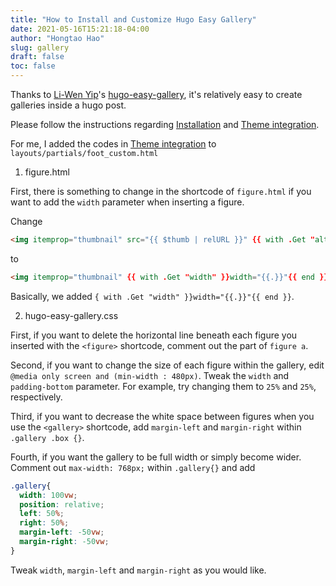 ```yaml
---
title: "How to Install and Customize Hugo Easy Gallery"
date: 2021-05-16T15:21:18-04:00
author: "Hongtao Hao"
slug: gallery
draft: false
toc: false
---
```


Thanks to [Li-Wen Yip](https://github.com/liwenyip)'s [hugo-easy-gallery](https://github.com/liwenyip/hugo-easy-gallery/), it's relatively easy to create galleries inside a hugo post. 

Please follow the instructions regarding [Installation](https://github.com/liwenyip/hugo-easy-gallery/#installation) and [Theme integration](https://github.com/liwenyip/hugo-easy-gallery/#theme-integration).

For me, I added the codes in [Theme integration](https://github.com/liwenyip/hugo-easy-gallery/#theme-integration) to `layouts/partials/foot_custom.html`

1. figure.html

First, there is something to change in the shortcode of `figure.html` if you want to add the `width` parameter when inserting a figure. 

Change 

```html
<img itemprop="thumbnail" src="{{ $thumb | relURL }}" {{ with .Get "alt" | default (.Get "caption") }}alt="{{.}}"{{ end }}/>

```
to

```html
<img itemprop="thumbnail" {{ with .Get "width" }}width="{{.}}"{{ end }} src="{{ $thumb | relURL }}" {{ with .Get "alt" | default (.Get "caption") }}alt="{{.}}"{{ end }}/>
```

Basically, we added `{ with .Get "width" }}width="{{.}}"{{ end }}`.

2. hugo-easy-gallery.css

First, if you want to delete the horizontal line beneath each figure you inserted with the `<figure>` shortcode, comment out the part of `figure a`. 

Second, if you want to change the size of each figure within the gallery, edit `@media only screen and (min-width : 480px)`. Tweak the `width` and `padding-bottom` parameter. For example, try changing them to `25%` and `25%`, respectively. 

Third, if you want to decrease the white space between figures when you use the `<gallery>` shortcode, add `margin-left` and `margin-right` within `.gallery .box {}`. 

Fourth, if you want the gallery to be full width or simply become wider. Comment out `max-width: 768px;` within `.gallery{}` and add 

```css
.gallery{
  width: 100vw;
  position: relative;
  left: 50%;
  right: 50%;
  margin-left: -50vw;
  margin-right: -50vw;
}
```
Tweak `width`, `margin-left` and `margin-right` as you would like. 